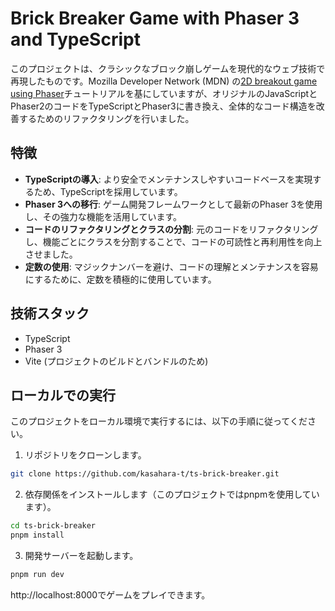 # Brick Breaker Game with Phaser 3 and TypeScript

このプロジェクトは、クラシックなブロック崩しゲームを現代的なウェブ技術で再現したものです。Mozilla Developer Network (MDN) の[2D breakout game using Phaser](https://developer.mozilla.org/en-US/docs/Games/Tutorials/2D_breakout_game_Phaser)チュートリアルを基にしていますが、オリジナルのJavaScriptとPhaser2のコードをTypeScriptとPhaser3に書き換え、全体的なコード構造を改善するためのリファクタリングを行いました。

## 特徴

- **TypeScriptの導入**: より安全でメンテナンスしやすいコードベースを実現するため、TypeScriptを採用しています。
- **Phaser 3への移行**: ゲーム開発フレームワークとして最新のPhaser 3を使用し、その強力な機能を活用しています。
- **コードのリファクタリングとクラスの分割**: 元のコードをリファクタリングし、機能ごとにクラスを分割することで、コードの可読性と再利用性を向上させました。
- **定数の使用**: マジックナンバーを避け、コードの理解とメンテナンスを容易にするために、定数を積極的に使用しています。

## 技術スタック

- TypeScript
- Phaser 3
- Vite (プロジェクトのビルドとバンドルのため)

## ローカルでの実行

このプロジェクトをローカル環境で実行するには、以下の手順に従ってください。

1. リポジトリをクローンします。

```bash
git clone https://github.com/kasahara-t/ts-brick-breaker.git
```

2. 依存関係をインストールします（このプロジェクトではpnpmを使用しています）。

```bash
cd ts-brick-breaker
pnpm install
```

3. 開発サーバーを起動します。

```bash
pnpm run dev
```

http://localhost:8000でゲームをプレイできます。